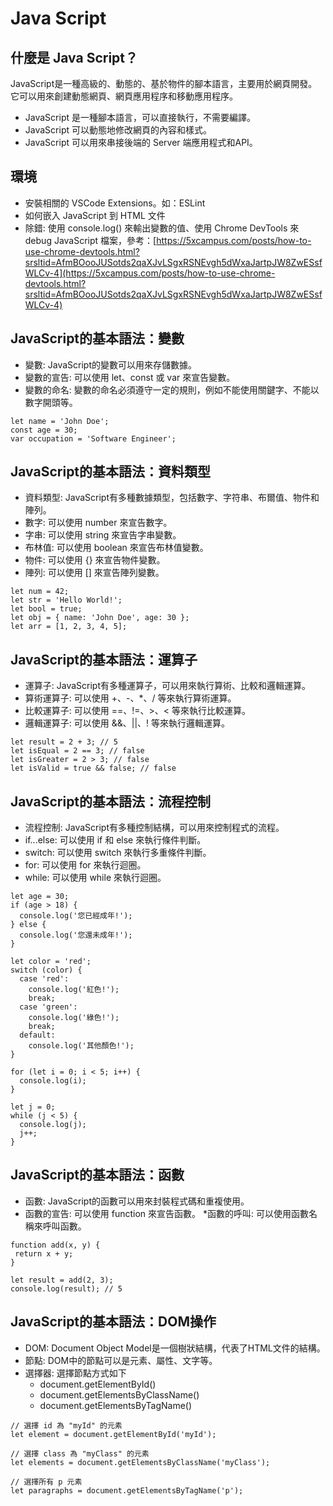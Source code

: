 # Java Script

## 什麼是 Java Script？

JavaScript是一種高級的、動態的、基於物件的腳本語言，主要用於網頁開發。它可以用來創建動態網頁、網頁應用程序和移動應用程序。

* JavaScript 是一種腳本語言，可以直接執行，不需要編譯。
* JavaScript 可以動態地修改網頁的內容和樣式。
* JavaScript 可以用來串接後端的 Server 端應用程式和API。

## 環境

* 安裝相關的 VSCode Extensions。如：ESLint
* 如何嵌入 JavaScript 到 HTML 文件
* 除錯: 使用 console.log() 來輸出變數的值、使用 Chrome DevTools 來 debug  JavaScript 檔案，參考：[https://5xcampus.com/posts/how-to-use-chrome-devtools.html?srsltid=AfmBOooJUSotds2qaXJvLSgxRSNEvgh5dWxaJartpJW8ZwESsfWLCv-4](https://5xcampus.com/posts/how-to-use-chrome-devtools.html?srsltid=AfmBOooJUSotds2qaXJvLSgxRSNEvgh5dWxaJartpJW8ZwESsfWLCv-4)

## JavaScript的基本語法：變數

* 變數: JavaScript的變數可以用來存儲數據。
* 變數的宣告: 可以使用 let、const 或 var 來宣告變數。
* 變數的命名: 變數的命名必須遵守一定的規則，例如不能使用關鍵字、不能以數字開頭等。

```JS
let name = 'John Doe';
const age = 30;
var occupation = 'Software Engineer';
```

## JavaScript的基本語法：資料類型

* 資料類型: JavaScript有多種數據類型，包括數字、字符串、布爾值、物件和陣列。
* 數字: 可以使用 number 來宣告數字。
* 字串: 可以使用 string 來宣告字串變數。
* 布林值: 可以使用 boolean 來宣告布林值變數。
* 物件: 可以使用 {} 來宣告物件變數。
* 陣列: 可以使用 [] 來宣告陣列變數。

```JS
let num = 42;
let str = 'Hello World!';
let bool = true;
let obj = { name: 'John Doe', age: 30 };
let arr = [1, 2, 3, 4, 5];
```

## JavaScript的基本語法：運算子

* 運算子: JavaScript有多種運算子，可以用來執行算術、比較和邏輯運算。
* 算術運算子: 可以使用 +、-、*、/ 等來執行算術運算。
* 比較運算子: 可以使用 ==、!=、>、< 等來執行比較運算。
* 邏輯運算子: 可以使用 &&、||、! 等來執行邏輯運算。

``` JS
let result = 2 + 3; // 5
let isEqual = 2 == 3; // false
let isGreater = 2 > 3; // false
let isValid = true && false; // false
```

## JavaScript的基本語法：流程控制

* 流程控制: JavaScript有多種控制結構，可以用來控制程式的流程。
* if...else: 可以使用 if 和 else 來執行條件判斷。
* switch: 可以使用 switch 來執行多重條件判斷。
* for: 可以使用 for 來執行迴圈。
* while: 可以使用 while 來執行迴圈。

``` JS
let age = 30;
if (age > 18) {
  console.log('您已經成年!');
} else {
  console.log('您還未成年!');
}

let color = 'red';
switch (color) {
  case 'red':
    console.log('紅色!');
    break;
  case 'green':
    console.log('綠色!');
    break;
  default:
    console.log('其他顏色!');
}

for (let i = 0; i < 5; i++) {
  console.log(i);
}

let j = 0;
while (j < 5) {
  console.log(j);
  j++;
}
```

## JavaScript的基本語法：函數

* 函數: JavaScript的函數可以用來封裝程式碼和重複使用。
* 函數的宣告: 可以使用 function 來宣告函數。
 *函數的呼叫: 可以使用函數名稱來呼叫函數。

 ``` JS
function add(x, y) {
  return x + y;
}

let result = add(2, 3);
console.log(result); // 5
 ```

 ## JavaScript的基本語法：DOM操作

* DOM: Document Object Model是一個樹狀結構，代表了HTML文件的結構。
* 節點: DOM中的節點可以是元素、屬性、文字等。
* 選擇器: 選擇節點方式如下
  * document.getElementById()
  * document.getElementsByClassName()
  * document.getElementsByTagName()

``` JS
// 選擇 id 為 "myId" 的元素
let element = document.getElementById('myId');

// 選擇 class 為 "myClass" 的元素
let elements = document.getElementsByClassName('myClass');

// 選擇所有 p 元素
let paragraphs = document.getElementsByTagName('p');
```
